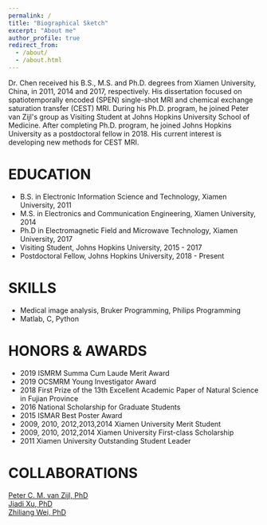 ```yaml
---
permalink: /
title: "Biographical Sketch"
excerpt: "About me"
author_profile: true
redirect_from: 
  - /about/
  - /about.html
---
```


Dr. Chen received his B.S., M.S. and Ph.D. degrees from Xiamen University, China, in 2011, 2014 and 2017, respectively. His dissertation focused on spatiotemporally encoded (SPEN) single-shot MRI and chemical exchange saturation transfer (CEST) MRI. During his Ph.D. program, he joined Peter van Zijl's group as Visiting Student at Johns Hopkins University School of Medicine. After completing Ph.D. program, he joined Johns Hopkins University as a postdoctoral fellow in 2018. His current interest is developing new methods for CEST MRI.

EDUCATION
======
* B.S. in Electronic Information Science and Technology, Xiamen University, 2011
* M.S. in Electronics and Communication Engineering, Xiamen University, 2014
* Ph.D in Electromagnetic Field and Microwave Technology, Xiamen University, 2017
* Visiting Student, Johns Hopkins University, 2015 - 2017
* Postdoctoral Fellow, Johns Hopkins University, 2018 - Present

SKILLS
======
* Medical image analysis, Bruker Programming, Philips Programming
* Matlab, C, Python

HONORS & AWARDS
======
* 2019 ISMRM Summa Cum Laude Merit Award
* 2019 OCSMRM Young Investigator Award
* 2018 First Prize of the 13th Excellent Academic Paper of Natural Science in Fujian Province
* 2016 National Scholarship for Graduate Students
* 2015 ISMAR Best Poster Award
* 2009, 2010, 2012,2013,2014 Xiamen University Merit Student
* 2009, 2010, 2012,2014 Xiamen University First-class Scholarship
* 2011 Xiamen University Outstanding Student Leader

COLLABORATIONS
======
 [Peter C. M. van Zijl, PhD](https://www.hopkinsmedicine.org/profiles/results/directory/profile/4804320/peter-vanzijl)<br>
 [Jiadi Xu, PhD](https://www.hopkinsmedicine.org/profiles/results/directory/profile/10002131/jiadi-xu)<br>
 [Zhiliang Wei, PhD](https://jhu.pure.elsevier.com/en/persons/zhiliang-wei)<br>